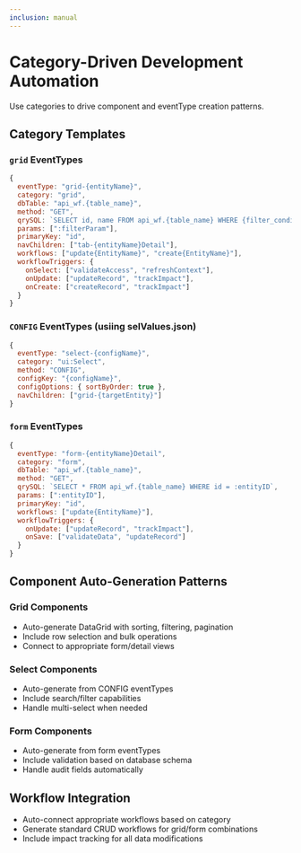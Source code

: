 ```yaml
---
inclusion: manual
---
```


# Category-Driven Development Automation

Use categories to drive component and eventType creation patterns.

## Category Templates

### `grid` EventTypes

```javascript
{
  eventType: "grid-{entityName}",
  category: "grid",
  dbTable: "api_wf.{table_name}",
  method: "GET",
  qrySQL: `SELECT id, name FROM api_wf.{table_name} WHERE {filter_condition} ORDER BY id DESC`,
  params: [":filterParam"],
  primaryKey: "id",
  navChildren: ["tab-{entityName}Detail"],
  workflows: ["update{EntityName}", "create{EntityName}"],
  workflowTriggers: {
    onSelect: ["validateAccess", "refreshContext"],
    onUpdate: ["updateRecord", "trackImpact"],
    onCreate: ["createRecord", "trackImpact"]
  }
}
```

### `CONFIG` EventTypes (usiing selValues.json)

```javascript
{
  eventType: "select-{configName}",
  category: "ui:Select",
  method: "CONFIG",
  configKey: "{configName}",
  configOptions: { sortByOrder: true },
  navChildren: ["grid-{targetEntity}"]
}
```

### `form` EventTypes

```javascript
{
  eventType: "form-{entityName}Detail",
  category: "form",
  dbTable: "api_wf.{table_name}",
  method: "GET",
  qrySQL: `SELECT * FROM api_wf.{table_name} WHERE id = :entityID`,
  params: [":entityID"],
  primaryKey: "id",
  workflows: ["update{EntityName}"],
  workflowTriggers: {
    onUpdate: ["updateRecord", "trackImpact"],
    onSave: ["validateData", "updateRecord"]
  }
}
```

## Component Auto-Generation Patterns

### Grid Components

- Auto-generate DataGrid with sorting, filtering, pagination
- Include row selection and bulk operations
- Connect to appropriate form/detail views

### Select Components

- Auto-generate from CONFIG eventTypes
- Include search/filter capabilities
- Handle multi-select when needed

### Form Components

- Auto-generate from form eventTypes
- Include validation based on database schema
- Handle audit fields automatically

## Workflow Integration

- Auto-connect appropriate workflows based on category
- Generate standard CRUD workflows for grid/form combinations
- Include impact tracking for all data modifications
